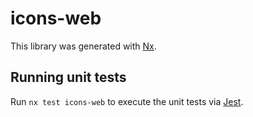 # icons-web

This library was generated with [Nx](https://nx.dev).

## Running unit tests

Run `nx test icons-web` to execute the unit tests via [Jest](https://jestjs.io).
